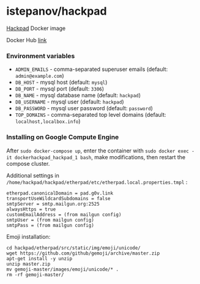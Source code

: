 # istepanov/hackpad

[Hackpad](https://github.com/dropbox/hackpad) Docker image

Docker Hub [link](https://hub.docker.com/r/istepanov/hackpad/)

### Environment variables

* `ADMIN_EMAILS` - comma-separated superuser emails (default: `admin@example.com`)
* `DB_HOST` - mysql host (default: `mysql`)
* `DB_PORT` - mysql port (default: `3306`)
* `DB_NAME` - mysql database name (default: `hackpad`)
* `DB_USERNAME` - mysql user (default: `hackpad`)
* `DB_PASSWORD` - mysql user password (default: `password`)
* `TOP_DOMAINS` - comma-separated top level domains (default: `localhost,localbox.info`)

### Installing on Google Compute Engine

After `sudo docker-compose up`, enter the container with `sudo docker exec -it dockerhackpad_hackpad_1 bash`, make modifications, then restart the compose cluster.

Additional settings in `/home/hackpad/hackpad/etherpad/etc/etherpad.local.properties.tmpl` :

```
etherpad.canonicalDomain = pad.g0v.link
transportUseWildcardSubdomains = false
smtpServer = smtp.mailgun.org:2525
alwaysHttps = true
customEmailAddress = (from mailgun config)
smtpUser = (from mailgun config)
smtpPass = (from mailgun config)
```

Emoji installation:

```
cd hackpad/etherpad/src/static/img/emoji/unicode/
wget https://github.com/github/gemoji/archive/master.zip
apt-get install -y unzip
unzip master.zip
mv gemoji-master/images/emoji/unicode/* .
rm -rf gemoji-master/
```
